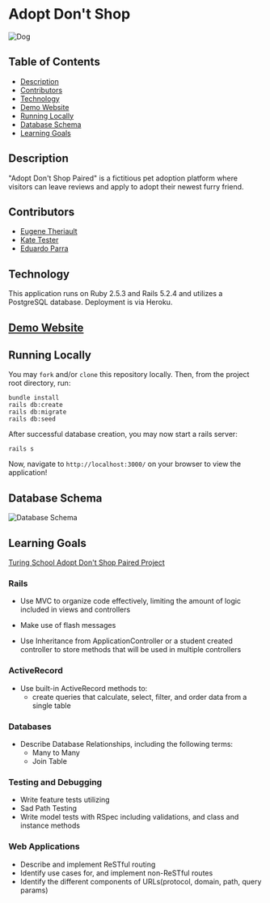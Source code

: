 # Adopt Don't Shop

<img src="https://placedog.net/280?random" alt="Dog"/>

## Table of Contents
  * [Description](#description)
  * [Contributors](#contributors)
  * [Technology](#technology)
  * [Demo Website](#demo-website)
  * [Running Locally](#running-locally)
  * [Database Schema](#database-schema)
  * [Learning Goals](#learning-goals)

## Description

"Adopt Don't Shop Paired" is a fictitious pet adoption platform where visitors can leave reviews and apply to adopt their newest furry friend.

## Contributors

  * [Eugene Theriault](https://github.com/ETBassist)
  * [Kate Tester](https://github.com/katemorris)
  * [Eduardo Parra](https://github.com/helloeduardo)

## Technology

This application runs on Ruby 2.5.3 and Rails 5.2.4 and utilizes a PostgreSQL database. Deployment is via Heroku.

## [Demo Website](https://thawing-reef-51053.herokuapp.com)

## Running Locally

You may `fork` and/or `clone` this repository locally. Then, from the project root directory, run:

```
bundle install
rails db:create
rails db:migrate
rails db:seed
```

After successful database creation, you may now start a rails server:

```
rails s
```

Now, navigate to `http://localhost:3000/` on your browser to view the application!

## Database Schema
![Database Schema](https://user-images.githubusercontent.com/56360157/96794220-0c3bf480-13bb-11eb-90e5-0875f2aa7c75.png)

## Learning Goals  

[Turing School Adopt Don't Shop Paired Project](https://github.com/turingschool-examples/adopt_dont_shop_paired)

### Rails

* Use MVC to organize code effectively, limiting the amount of logic included in views and controllers
* Make use of flash messages


* Use Inheritance from ApplicationController or a student created controller to store methods that will be used in multiple controllers

### ActiveRecord
* Use built-in ActiveRecord methods to:
  * create queries that calculate, select, filter, and order data from a single table

### Databases
* Describe Database Relationships, including the following terms:
  * Many to Many
  * Join Table

### Testing and Debugging
* Write feature tests utilizing
* Sad Path Testing
* Write model tests with RSpec including validations, and class and instance methods

### Web Applications
* Describe and implement ReSTful routing
* Identify use cases for, and implement non-ReSTful routes
* Identify the different components of URLs(protocol, domain, path, query params)
